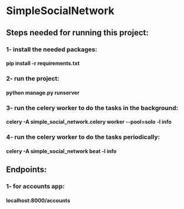 # SimpleSocialNetwork

## Steps needed for running this project: 

### 1- install the needed packages: 
#### pip install -r requirements.txt 
### 2- run the project: 
#### python manage.py runserver
### 3- run the celery worker to do the tasks in the background: 
#### celery -A simple_social_network.celery worker --pool=solo -l info
### 4- run the celery worker to do the tasks periodically: 
#### celery -A simple_social_network beat -l info

## Endpoints: 
### 1- for accounts app:
#### localhost:8000/accounts